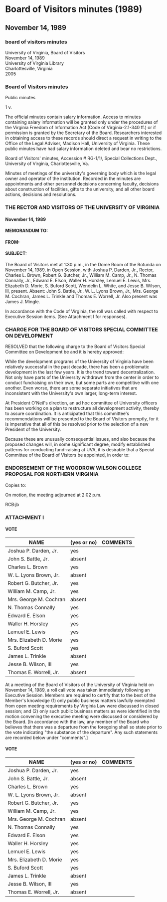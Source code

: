 <!-- llmformatted -->
# Board of Visitors minutes (1989)

## November 14, 1989

### board of visitors minutes

University of Virginia, Board of Visitors\
November 14, 1989\
University of Virginia Library\
Charlottesville, Virginia\
2005

### Board of Visitors minutes

Public minutes

1 v.

The official minutes contain salary information. Access to minutes containing salary information will be granted only under the procedures of the Virginia Freedom of Information Act (Code of Virginia-2.1-340 ff.) or if permission is granted by the Secretary of the Board. Researchers interested in obtaining access to these records should direct a request in writing to the Office of the Legal Adviser, Madison Hall, University of Virginia. These public minutes have had salary information deleted and bear no restrictions.

Board of Visitors' minutes, Accession # RG-1/1/, Special Collections Dept., University of Virginia, Charlottesville, Va.

Minutes of meetings of the university's governing body which is the legal owner and operator of the institution. Recorded in the minutes are appointments and other personnel decisions concerning faculty, decisions about construction of facilities, gifts to the university, and all other board actions, decisions and resolutions.

### THE RECTOR AND VISITORS OF THE UNIVERSITY OF VIRGINIA

#### November 14, 1989

#### MEMORANDUM TO:

#### FROM:

#### SUBJECT:

The Board of Visitors met at 1:30 p.m., in the Dome Room of the Rotunda on November 14, 1989, in Open Session, with Joshua P. Darden, Jr., Rector, Charles L. Brown, Robert G. Butcher, Jr., William M. Camp, Jr., N. Thomas Connally, Jr., Edward E. Elson, Waller H. Horsley, Lemuel E. Lewis, Mrs. Elizabeth D. Morie, S. Buford Scott, Wendelin L. White, and Jesse B. Wilson, III, present. Absent: John S. Battle, Jr., W. L. Lyons Brown, Jr., Mrs. George M. Cochran, James L. Trinkle and Thomas E. Worrell, Jr. Also present was James J. Mingle.

In accordance with the Code of Virginia, the roll was called with respect to Executive Session items. (See Attachment I for responses).

### CHARGE FOR THE BOARD OF VISITORS SPECIAL COMMITTEE ON DEVELOPMENT

RESOLVED that the following charge to the Board of Visitors Special Committee on Development be and it is hereby approved:

While the development programs of the University of Virginia have been relatively successful in the past decade, there has been a problematic development in the last few years. It is the trend toward decentralization. Not only have parts of the University withdrawn from the center in order to conduct fundraising on their own, but some parts are competitive with one another. Even worse, there are some separate initiatives that are inconsistent with the University's own larger, long-term interest.

At President O'Neil's direction, an ad hoc committee of University officers has been working on a plan to restructure all development activity, thereby to assure coordination. It is anticipated that this committee's recommendations will be presented to the Board of Visitors promptly, for it is imperative that all of this be resolved prior to the selection of a new President of the University.

Because these are unusually consequential issues, and also because the proposed changes will, in some significant degree, modify established patterns for conducting fund-raising at UVA, it is desirable that a Special Committee of the Board of Visitors be appointed, in order to:

### ENDORSEMENT OF THE WOODROW WILSON COLLEGE PROPOSAL FOR NORTHERN VIRGINIA

Copies to:

On motion, the meeting adjourned at 2:02 p.m.

RCB:jb

### ATTACHMENT I

#### VOTE

| NAME                         | (yes or no) | COMMENTS |
|------------------------------|--------------|----------|
| Joshua P. Darden, Jr.       | yes          |          |
| John S. Battle, Jr.         | absent       |          |
| Charles L. Brown            | yes          |          |
| W. L. Lyons Brown, Jr.      | absent       |          |
| Robert G. Butcher, Jr.      | yes          |          |
| William M. Camp, Jr.        | yes          |          |
| Mrs. George M. Cochran      | absent       |          |
| N. Thomas Connally           | yes          |          |
| Edward E. Elson             | yes          |          |
| Waller H. Horsley           | yes          |          |
| Lemuel E. Lewis             | yes          |          |
| Mrs. Elizabeth D. Morie      | yes          |          |
| S. Buford Scott              | yes          |          |
| James L. Trinkle            | absent       |          |
| Jesse B. Wilson, III        | yes          |          |
| Thomas E. Worrell, Jr.      | absent       |          |

At a meeting of the Board of Visitors of the University of Virginia held on November 14, 1989, a roll call vote was taken immediately following an Executive Session. Members are required to certify that to the best of the Member's knowledge (1) only public business matters lawfully exempted from open meeting requirements by Virginia Law were discussed in closed session; and (2) only such public business matters as were identified in the motion convening the executive meeting were discussed or considered by the Board. \[In accordance with the law, any member of the Board who believes that there was a departure from the foregoing shall so state prior to the vote indicating "the substance of the departure". Any such statements are recorded below under "comments".]

#### VOTE

| NAME                         | (yes or no) | COMMENTS |
|------------------------------|--------------|----------|
| Joshua P. Darden, Jr.       | yes          |          |
| John S. Battle, Jr.         | absent       |          |
| Charles L. Brown            | yes          |          |
| W. L. Lyons Brown, Jr.      | absent       |          |
| Robert G. Butcher, Jr.      | yes          |          |
| William M. Camp, Jr.        | yes          |          |
| Mrs. George M. Cochran      | absent       |          |
| N. Thomas Connally           | yes          |          |
| Edward E. Elson             | yes          |          |
| Waller H. Horsley           | yes          |          |
| Lemuel E. Lewis             | yes          |          |
| Mrs. Elizabeth D. Morie      | yes          |          |
| S. Buford Scott              | yes          |          |
| James L. Trinkle            | absent       |          |
| Jesse B. Wilson, III        | yes          |          |
| Thomas E. Worrell, Jr.      | absent       |          |
